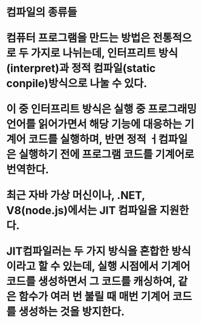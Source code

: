 <h1> 컴파일의 종류들

컴퓨터 프로그램을 만드는 방법은 전통적으로 두 가지로 나뉘는데, 인터프리트 방식(interpret)과 정적 컴파일(static conpile)방식으로 나눌 수 있다.

이 중 인터프리트 방식은 실행 중 프로그래밍 언어를 읽어가면서 해당 기능에 대응하는 기계어 코드를 실행하며, 반면 정적 ㅓ컴파일은 실행하기 전에 프로그램 코드를 기계어로 번역한다.

최근 자바 가상 머신이나, .NET, V8(node.js)에서는 JIT 컴파일을 지원한다.

JIT컴파일러는 두 가지 방식을 혼합한 방식이라고 할 수 있는데, 실행 시점에서 기계어 코드를 생성하면서 그 코드를 캐싱하여, 같은 함수가 여러 번 불릴 때 매번 기계어 코드를 생성하는 것을 방지한다.
